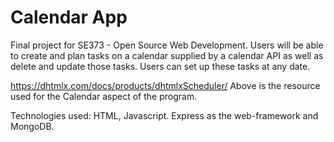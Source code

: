 # Calendar App
Final project for SE373 - Open Source Web Development. 
Users will be able to create and plan tasks on a calendar supplied by a calendar API as well as delete and update those tasks. Users can set up these tasks at any date.

https://dhtmlx.com/docs/products/dhtmlxScheduler/
Above is the resource used for the Calendar aspect of the program.

Technologies used: HTML, Javascript. Express as the web-framework and MongoDB.
